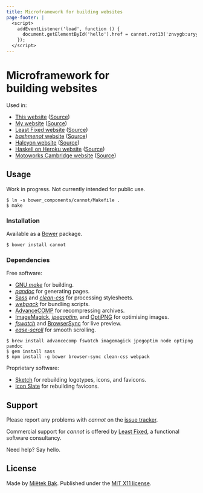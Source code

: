 ```yaml
---
title: Microframework for building websites
page-footer: |
  <script>
    addEventListener('load', function () {
      document.getElementById('hello').href = cannot.rot13('znvygb:uryyb@yrnfgsvkrq.pbz');
    });
  </script>
---
```



Microframework for building websites
====================================

Used in:

- [This website](http://mietek.github.io/cannot/) ([Source](https://github.com/mietek/cannot/))
- [My website](http://mietek.github.io/) ([Source](https://github.com/mietek/mietek-website/))
- [Least Fixed website](http://mietek.github.io/least-fixed-website/) ([Source](https://github.com/mietek/least-fixed-website/))
- [_bashmenot_ website](http://mietek.github.io/bashmenot-website/) ([Source](https://github.com/mietek/bashmenot-website/))
- [Halcyon website](http://mietek.github.io/halcyon-website/) ([Source](https://github.com/mietek/halcyon-website/))
- [Haskell on Heroku website](http://mietek.github.io/haskell-on-heroku-website/) ([Source](https://github.com/mietek/haskell-on-heroku-website/))
- [Motoworks Cambridge website](http://mietek.github.io/motoworks-website/) ([Source](https://github.com/mietek/motoworks-website/))


Usage
-----

Work in progress.  Not currently intended for public use.

```
$ ln -s bower_components/cannot/Makefile .
$ make
```


### Installation

Available as a [Bower](http://bower.io/) package.

```
$ bower install cannot
```


### Dependencies

Free software:

- [GNU _make_](http://gnu.org/software/make/) for building.
- [_pandoc_](http://johnmacfarlane.net/pandoc/) for generating pages.
- [Sass](http://sass-lang.com/) and [_clean-css_](https://github.com/jakubpawlowicz/clean-css/) for processing stylesheets.
- [_webpack_](http://webpack.github.io/) for bundling scripts.
- [AdvanceCOMP](http://advancemame.sourceforge.net/comp-readme.html) for recompressing archives.
- [ImageMagick](http://www.imagemagick.org/), [_jpegoptim_](https://github.com/tjko/jpegoptim/), and [OptiPNG](http://optipng.sourceforge.net/) for optimising images.
- [_fswatch_](https://github.com/emcrisostomo/fswatch/) and [BrowserSync](http://www.browsersync.io/) for live preview.
- [_ease-scroll_](https://github.com/mietek/ease-scroll/) for smooth scrolling.

```
$ brew install advancecomp fswatch imagemagick jpegoptim node optipng pandoc
$ gem install sass
$ npm install -g bower browser-sync clean-css webpack
```

Proprietary software:

- [Sketch](http://bohemiancoding.com/sketch/) for rebuilding logotypes, icons, and favicons.
- [Icon Slate](http://www.kodlian.com/apps/icon-slate/) for rebuilding favicons.


Support
-------

Please report any problems with _cannot_ on the [issue tracker](https://github.com/mietek/cannot/issues/).

Commercial support for _cannot_ is offered by [Least Fixed](http://leastfixed.com/), a functional software consultancy.

Need help?  Say <a id="hello">hello</a>.


License
-------

Made by [Miëtek Bak](http://mietek.io/).  Published under the [MIT X11 license](http://mietek.github.io/cannot/license/).
